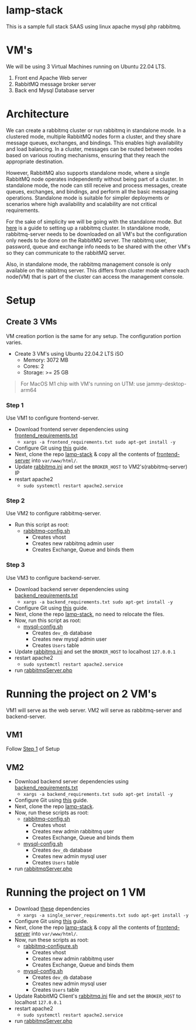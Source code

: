 # lamp-stack
This is a sample full stack SAAS using linux apache mysql php rabbitmq.

# VM's
We will be using 3 Virtual Machines running on Ubuntu 22.04 LTS.

1. Front end Apache Web server
2. RabbitMQ message broker server
3. Back end Mysql Database server

# Architecture 
We can create a rabbitmq cluster or run rabbitmq in standalone mode. In a clustered mode, multiple RabbitMQ nodes form a cluster, and they share message queues, exchanges, and bindings. This enables high availability and load balancing. In a cluster, messages can be routed between nodes based on various routing mechanisms, ensuring that they reach the appropriate destination.

However, RabbitMQ also supports standalone mode, where a single RabbitMQ node operates independently without being part of a cluster. In standalone mode, the node can still receive and process messages, create queues, exchanges, and bindings, and perform all the basic messaging operations. Standalone mode is suitable for simpler deployments or scenarios where high availability and scalability are not critical requirements.

For the sake of simplicity we will be going with the standalone mode. But [here](./Setup/docs/rabbitmq_cluster.md) is a guide to setting up a rabbitmq cluster. In standalone mode, rabbitmq-server needs to be downloaded on all VM's but the configuration only needs to be done on the RabbitMQ server. The rabbitmq user, password, queue and exchange info needs to be shared with the other VM's so they can communicate to the rabbitMQ server.

Also, in standalone mode, the rabbitmq management console is only available on the rabbitmq server. This differs from cluster mode where each node(VM) that is part of the cluster can access the management console. 

# Setup
## Create 3 VMs
VM creation portion is the same for any setup. The configuration portion varies. 

* Create 3 VM's using Ubuntu 22.04.2 LTS iSO
	- Memory: 3072 MB
	- Cores: 2
	- Storage: >= 25 GB
> For MacOS M1 chip with VM's running on UTM: use jammy-desktop-arm64

### Step 1
Use VM1 to configure frontend-server.
* Download frontend server dependencies using [frontend_requirements.txt](./Setup/frontend_requirements.txt)
	- `xargs -a frontend_requirements.txt sudo apt-get install -y`
* Configure Git using [this](./Setup/docs/github_setup.md) guide.
* Next, clone the repo [lamp-stack](https://github.com/sirharis214/lamp-stack.git) & copy all the contents of [frontend-server](./frontend-server) into `var/www/html/`.
* Update [rabbitmq.ini](./frontend-server/rabbitmq/rabbitmq.ini) and set the `BROKER_HOST` to VM2's(rabbitmq-server) IP
* restart apache2
	- `sudo systemctl restart apache2.service`

### Step 2
Use VM2 to configure rabbitmq-server.
* Run this script as root:
	- [rabbitmq-config.sh](./Setup/rabbitmq-config.sh)
		- Creates vhost
		- Creates new rabbitmq admin user
		- Creates Exchange, Queue and binds them

### Step 3 
Use VM3 to configure backend-server.
* Download backend server dependencies using [backend_requirements.txt](./Setup/backend_requirements.txt)
	- `xargs -a backend_requirements.txt sudo apt-get install -y`
* Configure Git using [this](./Setup/docs/github_setup.md) guide.
* Next, clone the repo [lamp-stack](https://github.com/sirharis214/lamp-stack.git), no need to relocate the files.
* Now, run this script as root:
	- [mysql-config.sh](./Setup/mysql-config.sh)
		- Creates `dev_db` database
		- Creates new mysql admin user
		- Creates `Users` table
* Update [rabbitmq.ini](./frontend-server/rabbitmq/rabbitmq.ini) and set the `BROKER_HOST` to localhost `127.0.0.1`
* restart apache2
	- `sudo systemctl restart apache2.service`
* run [rabbitmqServer.php](./backend-server/rabbitmq/rabbitmqServer.php) 

# Running the project on 2 VM's
VM1 will serve as the web server. VM2 will serve as rabbitmq-server and backend-server.

## VM1
Follow [Step 1](#step-1) of Setup

## VM2 
* Download backend server dependencies using [backend_requirements.txt](./Setup/backend_requirements.txt)
	- `xargs -a backend_requirements.txt sudo apt-get install -y`
* Configure Git using [this](./Setup/docs/github_setup.md) guide.
* Next, clone the repo [lamp-stack](https://github.com/sirharis214/lamp-stack.git).
* Now, run these scripts as root:
	- [rabbitmq-config.sh](./Setup/rabbitmq-config.sh)
		- Creates vhost
		- Creates new admin rabbitmq user
		- Creates Exchange, Queue and binds them
	- [mysql-config.sh](./Setup/mysql-config.sh)
		- Creates `dev_db` database
		- Creates new admin mysql user
		- Creates `Users` table
* run [rabbitmqServer.php](./backend-server/rabbitmqServer.php)

# Running the project on 1 VM
* Download [these](./Setup/single_server_requirements.txt) dependencies
	- `xargs -a single_server_requirements.txt sudo apt-get install -y`
* Configure Git using [this](./Setup/docs/github_setup.md) guide.
* Next, clone the repo [lamp-stack](https://github.com/sirharis214/lamp-stack.git) & copy all the contents of [frontend-server](./frontend-server) into `var/www/html/`.
* Now, run these scripts as root:
	- [rabbitmq-configure.sh](./Setup/rabbitmq-configure.sh)
		- Creates vhost
		- Creates new admin rabbitmq user
		- Creates Exchange, Queue and binds them
	- [mysql-config.sh](./Setup/mysql-config.sh)
		- Creates `dev_db` database
		- Creates new admin mysql user
		- Creates `Users` table
* Update RabbitMQ Client's [rabbitmq.ini](./frontend-server/rabbitmq/rabbitmq.ini) file and set the `BROKER_HOST` to localhost `127.0.0.1`
* restart apache2
	- `sudo systemctl restart apache2.service`
* run [rabbitmqServer.php](./backend-server/rabbitmqServer.php) 


